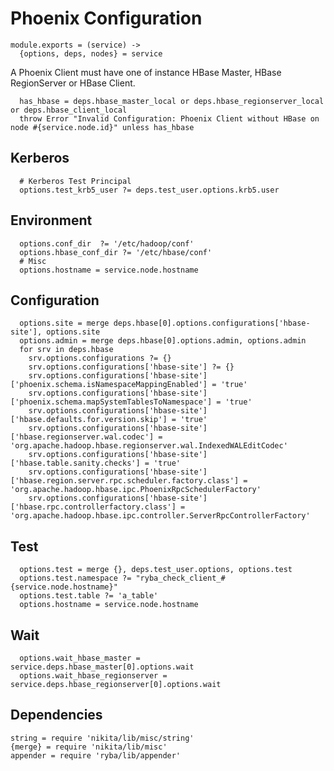 
# Phoenix Configuration

    module.exports = (service) ->
      {options, deps, nodes} = service

A Phoenix Client must have one of instance HBase Master, HBase RegionServer or
HBase Client.

      has_hbase = deps.hbase_master_local or deps.hbase_regionserver_local or deps.hbase_client_local
      throw Error "Invalid Configuration: Phoenix Client without HBase on node #{service.node.id}" unless has_hbase

## Kerberos

      # Kerberos Test Principal
      options.test_krb5_user ?= deps.test_user.options.krb5.user

## Environment

      options.conf_dir  ?= '/etc/hadoop/conf'
      options.hbase_conf_dir ?= '/etc/hbase/conf'
      # Misc
      options.hostname = service.node.hostname

## Configuration

      options.site = merge deps.hbase[0].options.configurations['hbase-site'], options.site
      options.admin = merge deps.hbase[0].options.admin, options.admin
      for srv in deps.hbase
        srv.options.configurations ?= {}
        srv.options.configurations['hbase-site'] ?= {}
        srv.options.configurations['hbase-site']['phoenix.schema.isNamespaceMappingEnabled'] = 'true'
        srv.options.configurations['hbase-site']['phoenix.schema.mapSystemTablesToNamespace'] = 'true'
        srv.options.configurations['hbase-site']['hbase.defaults.for.version.skip'] = 'true'
        srv.options.configurations['hbase-site']['hbase.regionserver.wal.codec'] = 'org.apache.hadoop.hbase.regionserver.wal.IndexedWALEditCodec'
        srv.options.configurations['hbase-site']['hbase.table.sanity.checks'] = 'true'
        srv.options.configurations['hbase-site']['hbase.region.server.rpc.scheduler.factory.class'] = 'org.apache.hadoop.hbase.ipc.PhoenixRpcSchedulerFactory'
        srv.options.configurations['hbase-site']['hbase.rpc.controllerfactory.class'] = 'org.apache.hadoop.hbase.ipc.controller.ServerRpcControllerFactory'
        
## Test

      options.test = merge {}, deps.test_user.options, options.test
      options.test.namespace ?= "ryba_check_client_#{service.node.hostname}"
      options.test.table ?= 'a_table'
      options.hostname = service.node.hostname
      
## Wait

      options.wait_hbase_master = service.deps.hbase_master[0].options.wait
      options.wait_hbase_regionserver = service.deps.hbase_regionserver[0].options.wait

## Dependencies

    string = require 'nikita/lib/misc/string'
    {merge} = require 'nikita/lib/misc'
    appender = require 'ryba/lib/appender'
